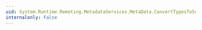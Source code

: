 ```yaml
---
uid: System.Runtime.Remoting.MetadataServices.MetaData.ConvertTypesToSchemaToFile(System.Runtime.Remoting.MetadataServices.ServiceType[],System.Runtime.Remoting.MetadataServices.SdlType,System.String)
internalonly: False
---
```

